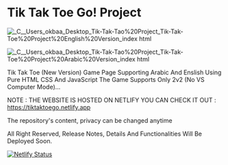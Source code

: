 # Tik Tak Toe Go! Project

![_C__Users_okbaa_Desktop_Tik-Tak-Tao%20Project_Tik-Tak-Toe%20Project%20English%20Version_index html](https://user-images.githubusercontent.com/96151694/162033214-9528e4f6-559a-4cbb-916a-f66ff31dac4a.png)

![_C__Users_okbaa_Desktop_Tik-Tak-Tao%20Project_Tik-Tak-Toe%20Project%20Arabic%20Version_index html](https://user-images.githubusercontent.com/96151694/162033240-c6951676-6467-4a61-af7f-277996ccc09a.png)

Tik Tak Toe (New Version) Game Page Supporting Arabic And Enslish Using Pure HTML CSS And JavaScript The Game Supports Only 2v2 (No VS Computer Mode)...

NOTE : THE WEBSITE IS HOSTED ON NETLIFY YOU CAN CHECK IT OUT : https://tiktaktoego.netlify.app

The repository's content, privacy can be changed anytime

All Right Reserved, Release Notes, Details And Functionalities Will Be Deployed Soon.

[![Netlify Status](https://api.netlify.com/api/v1/badges/f01dba16-941b-484f-97a7-a529b5f7e855/deploy-status)](https://app.netlify.com/sites/tiktaktoego/deploys)
